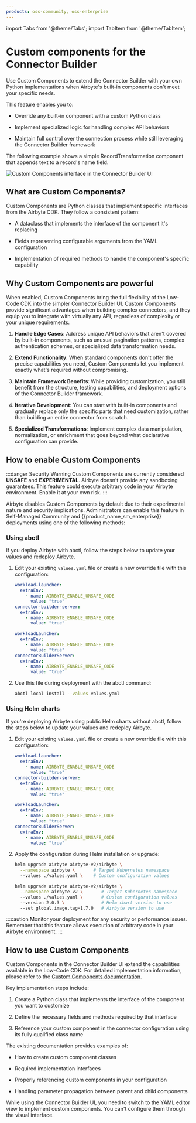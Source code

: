 ```yaml
---
products: oss-community, oss-enterprise
---
```


import Tabs from '@theme/Tabs';
import TabItem from '@theme/TabItem';

# Custom components for the Connector Builder

Use Custom Components to extend the Connector Builder with your own Python implementations when Airbyte's built-in components don't meet your specific needs.

This feature enables you to:

- Override any built-in component with a custom Python class

- Implement specialized logic for handling complex API behaviors

- Maintain full control over the connection process while still leveraging the Connector Builder framework

The following example shows a simple RecordTransformation component that appends text to a record's name field.

![Custom Components interface in the Connector Builder UI](./assets/connector_builder_components.png)

## What are Custom Components?

Custom Components are Python classes that implement specific interfaces from the Airbyte CDK. They follow a consistent pattern:

- A dataclass that implements the interface of the component it's replacing

- Fields representing configurable arguments from the YAML configuration

- Implementation of required methods to handle the component's specific capability

## Why Custom Components are powerful

When enabled, Custom Components bring the full flexibility of the Low-Code CDK into the simpler Connector Builder UI. Custom Components provide significant advantages when building complex connectors, and they equip you to integrate with virtually any API, regardless of complexity or your unique requirements.

1. **Handle Edge Cases**: Address unique API behaviors that aren't covered by built-in components, such as unusual pagination patterns, complex authentication schemes, or specialized data transformation needs.

2. **Extend Functionality**: When standard components don't offer the precise capabilities you need, Custom Components let you implement exactly what's required without compromising.

3. **Maintain Framework Benefits**: While providing customization, you still benefit from the structure, testing capabilities, and deployment options of the Connector Builder framework.

4. **Iterative Development**: You can start with built-in components and gradually replace only the specific parts that need customization, rather than building an entire connector from scratch.

5. **Specialized Transformations**: Implement complex data manipulation, normalization, or enrichment that goes beyond what declarative configuration can provide.

## How to enable Custom Components

:::danger Security Warning
Custom Components are currently considered **UNSAFE** and **EXPERIMENTAL**. Airbyte doesn't provide any sandboxing guarantees. This feature could execute arbitrary code in your Airbyte environment. Enable it at your own risk.
:::

Airbyte disables Custom Components by default due to their experimental nature and security implications. Administrators can enable this feature in Self-Managed Community and {{product_name_sm_enterprise}} deployments using one of the following methods:

### Using abctl

If you deploy Airbyte with abctl, follow the steps below to update your values and redeploy Airbyte.

1. Edit your existing `values.yaml` file or create a new override file with this configuration:

    <Tabs groupId="helm-chart-version">
    <TabItem value='helm-1' label='Helm chart V1' default>

      ```yaml title="values.yaml"
      workload-launcher:
        extraEnv:
          - name: AIRBYTE_ENABLE_UNSAFE_CODE
            value: "true"
      connector-builder-server:
        extraEnv:
          - name: AIRBYTE_ENABLE_UNSAFE_CODE
            value: "true"
      ```
    </TabItem>
    <TabItem value='helm-2' label='Helm chart V2' default>

    ```yaml title="values.yaml"
    workloadLauncher:
      extraEnv:
        - name: AIRBYTE_ENABLE_UNSAFE_CODE
          value: "true"
    connectorBuilderServer:
      extraEnv:
        - name: AIRBYTE_ENABLE_UNSAFE_CODE
          value: "true"
    ```

    </TabItem>
    </Tabs>


2. Use this file during deployment with the abctl command:

   ```bash
   abctl local install --values values.yaml
   ```

### Using Helm charts

If you're deploying Airbyte using public Helm charts without abctl, follow the steps below to update your values and redeploy Airbyte.

1. Edit your existing `values.yaml` file or create a new override file with this configuration:

    <Tabs groupId="helm-chart-version">
    <TabItem value='helm-1' label='Helm chart V1' default>

      ```yaml title="values.yaml"
      workload-launcher:
        extraEnv:
          - name: AIRBYTE_ENABLE_UNSAFE_CODE
            value: "true"
      connector-builder-server:
        extraEnv:
          - name: AIRBYTE_ENABLE_UNSAFE_CODE
            value: "true"
      ```
    </TabItem>
    <TabItem value='helm-2' label='Helm chart V2' default>

    ```yaml title="values.yaml"
    workloadLauncher:
      extraEnv:
        - name: AIRBYTE_ENABLE_UNSAFE_CODE
          value: "true"
    connectorBuilderServer:
      extraEnv:
        - name: AIRBYTE_ENABLE_UNSAFE_CODE
          value: "true"
    ```

    </TabItem>
    </Tabs>

2. Apply the configuration during Helm installation or upgrade:

    <Tabs groupId="helm-chart-version">
    <TabItem value='helm-1' label='Helm chart V1' default>

    ```bash
    helm upgrade airbyte airbyte-v2/airbyte \
      --namespace airbyte \       # Target Kubernetes namespace
      --values ./values.yaml \    # Custom configuration values
    ```

    </TabItem>
    <TabItem value='helm-2' label='Helm chart V2' default>

    ```bash
    helm upgrade airbyte airbyte-v2/airbyte \
      --namespace airbyte-v2 \       # Target Kubernetes namespace
      --values ./values.yaml \       # Custom configuration values
      --version 2.0.3 \              # Helm chart version to use
      --set global.image.tag=1.7.0   # Airbyte version to use
    ```

    </TabItem>
    </Tabs>


:::caution
Monitor your deployment for any security or performance issues. Remember that this feature allows execution of arbitrary code in your Airbyte environment.
:::

## How to use Custom Components

Custom Components in the Connector Builder UI extend the capabilities available in the Low-Code CDK. For detailed implementation information, please refer to the [Custom Components documentation](../config-based/advanced-topics/custom-components.md).

Key implementation steps include:

1. Create a Python class that implements the interface of the component you want to customize

2. Define the necessary fields and methods required by that interface

3. Reference your custom component in the connector configuration using its fully qualified class name

The existing documentation provides examples of:

- How to create custom component classes

- Required implementation interfaces

- Properly referencing custom components in your configuration

- Handling parameter propagation between parent and child components

While using the Connector Builder UI, you need to switch to the YAML editor view to implement custom components. You can't configure them through the visual interface.
